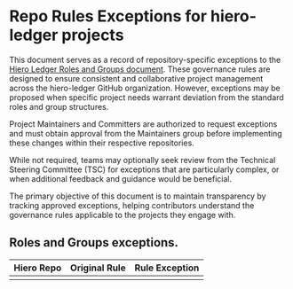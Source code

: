 # Repo Rules Exceptions for hiero-ledger projects

This document serves as a record of repository-specific exceptions to the [Hiero Ledger Roles and Groups document](https://github.com/hiero-ledger/governance/blob/main/roles-and-groups.md). These governance rules are designed to ensure consistent and collaborative project management across the hiero-ledger GitHub organization. However, exceptions may be proposed when specific project needs warrant deviation from the standard roles and group structures.

Project Maintainers and Committers are authorized to request exceptions and must obtain approval from the Maintainers group before implementing these changes within their respective repositories.

While not required, teams may optionally seek review from the Technical Steering Committee (TSC) for exceptions that are particularly complex, or when additional feedback and guidance would be beneficial.

The primary objective of this document is to maintain transparency by tracking approved exceptions, helping contributors understand the governance rules applicable to the projects they engage with.

## Roles and Groups exceptions.

| Hiero Repo                                         | Original Rule                                      | Rule Exception                                     |
| -------------------------------------------------- | -------------------------------------------------- | -------------------------------------------------- |
|                                                    |                                                    |                                                    |
